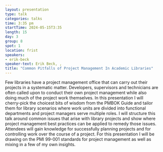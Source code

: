 ```yaml
---
layout: presentation
type: talk
categories: talks
time: 3:35 pm
startTime: 2024-05-15T3:35
length: 15
day: 3
group: 8
spot: 1
location: frist
speakers:
- erik-beck
speaker-text: Erik Beck, , 
title: "Common Pitfalls of Project Management In Academic Libraries"
---
```

Few libraries have a project management office that can carry out their projects in a systematic matter.  Developers, supervisors and technicians are often called upon to conduct their own project management while also doing much of the project work themselves.  In this presentation I will cherry-pick the choicest bits of wisdom from the PMBOK Guide and tailor them for library scenarios where work units are divided into functional departments and project managers serve multiple roles.  I will structure this talk around common issues that arise with library projects and show where project management best practices can be applied to remedy those issues.  Attendees will gain knowledge for successfully planning projects and for controlling work over the course of a project.   For this presentation I will be drawing on the PMI 99-001 standards for project management as well as mixing in a few of my own insights.

